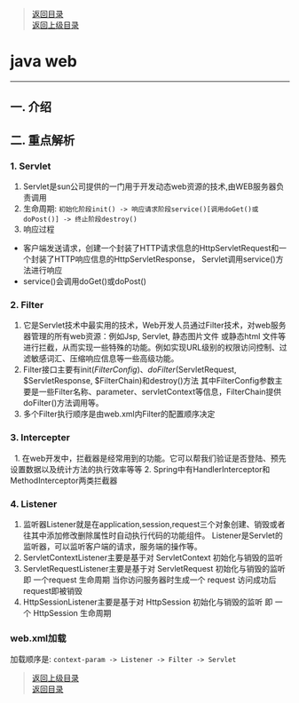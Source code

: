 > [返回目录](https://github.com/Crab2died/jdepth)  
> [返回上级目录](https://github.com/Crab2died/jdepth/blob/master/src/main/java/com/github/spring/spring.md)

#                                               java web
---
## 一. 介绍

## 二. 重点解析
### 1. Servlet
   1. Servlet是sun公司提供的一门用于开发动态web资源的技术,由WEB服务器负责调用
   2. 生命周期: `初始化阶段init() -> 响应请求阶段service()[调用doGet()或doPost()] -> 终止阶段destroy()`
   3. 响应过程
   - 客户端发送请求，创建一个封装了HTTP请求信息的HttpServletRequest和一个封装了HTTP响应信息的HttpServletResponse，
    Servlet调用service()方法进行响应
   - service()会调用doGet()或doPost()
   
### 2. Filter 
   1. 它是Servlet技术中最实用的技术，Web开发人员通过Filter技术，对web服务器管理的所有web资源：例如Jsp, Servlet, 静态图片文件
    或静态html 文件等进行拦截，从而实现一些特殊的功能。例如实现URL级别的权限访问控制、过滤敏感词汇、压缩响应信息等一些高级功能。
   2. Filter接口主要有init($FilterConfig)、doFilter($ServletRequest, $ServletResponse, $FilterChain)和destroy()方法
    其中FilterConfig参数主要是一些Filter名称、parameter、servletContext等信息，FilterChain提供doFilter()方法调用等。
   3. 多个Filter执行顺序是由web.xml内Filter的配置顺序决定

### 3. Intercepter
   1. 在web开发中，拦截器是经常用到的功能。它可以帮我们验证是否登陆、预先设置数据以及统计方法的执行效率等等
   2. Spring中有HandlerInterceptor和MethodInterceptor两类拦截器 

### 4. Listener
   1. 监听器Listener就是在application,session,request三个对象创建、销毁或者往其中添加修改删除属性时自动执行代码的功能组件。
   Listener是Servlet的监听器，可以监听客户端的请求，服务端的操作等。
   2. ServletContextListener主要是基于对 ServletContext  初始化与销毁的监听
   3. ServletRequestListener主要是基于对 ServletRequest  初始化与销毁的监听 即 一个request 生命周期 当你访问服务器时生成一个
   request 访问成功后 request即被销毁
   4. HttpSessionListener主要是基于对 HttpSession  初始化与销毁的监听 即 一个 HttpSession 生命周期

### web.xml加载
   加载顺序是: `context-param -> Listener -> Filter -> Servlet`

> [返回上级目录](https://github.com/Crab2died/jdepth/blob/master/src/main/java/com/github/spring/spring.md)  
> [返回目录](https://github.com/Crab2died/jdepth)
